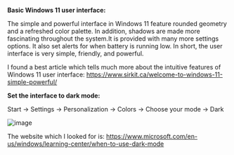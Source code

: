 **Basic Windows 11 user interface:**

The simple and powerful interface in Windows 11 feature rounded geometry and a refreshed color palette. In addition, shadows are made more fascinating throughout the system.It is provided with many more settings options. It also set alerts for when battery is running low. In short, the user interface is very simple, friendly, and powerful.

 I found a best article which tells much more about the intuitive features of Windows 11 user interface: https://www.sirkit.ca/welcome-to-windows-11-simple-powerful/

 **Set the interface to dark mode:**

 Start -> Settings -> Personalization -> Colors -> Choose your mode -> Dark

 ![image](https://github.com/user-attachments/assets/f1f3a81d-56f0-4432-a892-7d1e7f6f835c)

The website which I looked for is: https://www.microsoft.com/en-us/windows/learning-center/when-to-use-dark-mode

